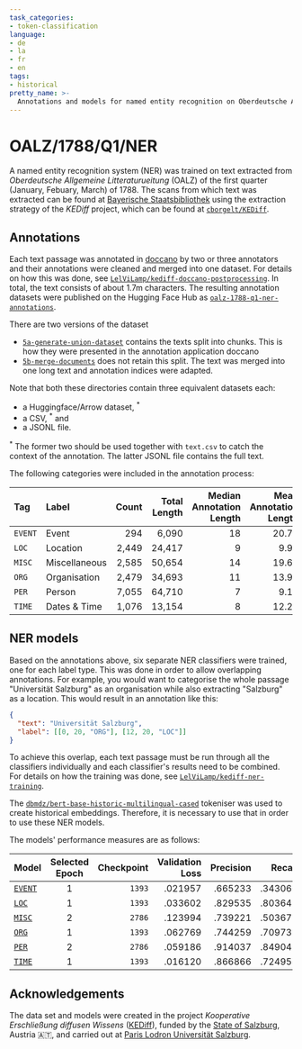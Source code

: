```yaml
---
task_categories:
- token-classification
language:
- de
- la
- fr
- en
tags:
- historical
pretty_name: >-
  Annotations and models for named entity recognition on Oberdeutsche Allgemeine Litteraturzeitung of the first quarter of 1788
---
```

# OALZ/1788/Q1/NER

A named entity recognition system (NER) was trained on text extracted from _Oberdeutsche Allgemeine Litteraturueitung_ (OALZ) of the first quarter (January, Febuary, March) of 1788. The scans from which text was extracted can be found at [Bayerische Staatsbibliothek](https://www.digitale-sammlungen.de/de/view/bsb10628753?page=,1) using the extraction strategy of the _KEDiff_ project, which can be found at [`cborgelt/KEDiff`](https://github.com/cborgelt/KEDiff).

## Annotations

Each text passage was annotated in [doccano](https://github.com/doccano/doccano) by two or three annotators and their annotations were cleaned and merged into one dataset. For details on how this was done, see [`LelViLamp/kediff-doccano-postprocessing`](https://github.com/LelViLamp/kediff-doccano-postprocessing). In total, the text consists of about 1.7m characters. The resulting annotation datasets were published on the Hugging Face Hub as [`oalz-1788-q1-ner-annotations`](https://huggingface.co/datasets/LelViLamp/oalz-1788-q1-ner-annotations).

There are two versions of the dataset
- [`5a-generate-union-dataset`](https://huggingface.co/datasets/LelViLamp/oalz-1788-q1-ner-annotations/tree/main/5a-generate-union-dataset) contains the texts split into chunks. This is how they were presented in the annotation application doccano
- [`5b-merge-documents`](https://huggingface.co/datasets/LelViLamp/oalz-1788-q1-ner-annotations/tree/main/5b-merge-documents) does not retain this split. The text was merged into one long text and annotation indices were adapted.

Note that both these directories contain three equivalent datasets each:
- a Huggingface/Arrow dataset, <sup>*</sup>
- a CSV, <sup>*</sup> and
- a JSONL file.

<sup>*</sup> The former two should be used together with `text.csv` to catch the context of the annotation. The latter JSONL file contains the full text.

The following categories were included in the annotation process:

| Tag     | Label         | Count | Total Length | Median Annotation Length | Mean Annotation Length |    SD |
| :------ | :------------ | ----: | -----------: | -----------------------: | ---------------------: | ----: |
| `EVENT` | Event         |   294 |        6,090 |                       18 |                  20.71 | 13.24 |
| `LOC`   | Location      | 2,449 |       24,417 |                        9 |                   9.97 |  6.21 |
| `MISC`  | Miscellaneous | 2,585 |       50,654 |                       14 |                  19.60 | 19.63 |
| `ORG`   | Organisation  | 2,479 |       34,693 |                       11 |                  13.99 |  9.33 |
| `PER`   | Person        | 7,055 |       64,710 |                        7 |                   9.17 |  9.35 |
| `TIME`  | Dates & Time  | 1,076 |       13,154 |                        8 |                  12.22 | 10.98 |

## NER models

Based on the annotations above, six separate NER classifiers were trained, one for each label type. This was done in order to allow overlapping annotations. For example, you would want to categorise the whole passage "Universität Salzburg" as an organisation while also extracting "Salzburg" as a location. This would result in an annotation like this:

```json
{
  "text": "Universität Salzburg",
  "label": [[0, 20, "ORG"], [12, 20, "LOC"]]
}
```

To achieve this overlap, each text passage must be run through all the classifiers individually and each classifier's results need to be combined. For details on how the training was done, see [`LelViLamp/kediff-ner-training`](https://github.com/LelViLamp/kediff-ner-training).

The [`dbmdz/bert-base-historic-multilingual-cased`](https://huggingface.co/dbmdz/bert-base-historic-multilingual-cased) tokeniser was used to create historical embeddings. Therefore, it is necessary to use that in order to use these NER models.

The models' performance measures are as follows:

| Model                                                              | Selected Epoch | Checkpoint | Validation Loss | Precision |  Recall | F<sub>1</sub> | Accuracy |
| :----------------------------------------------------------------- | :------------: | ---------: | --------------: | --------: | ------: | ------------: | -------: |
| [`EVENT`](https://huggingface.co/LelViLamp/OALZ-1788-Q1-NER-EVENT) |       1        |     `1393` |         .021957 |   .665233 | .343066 |       .351528 |  .995700 |
| [`LOC`](https://huggingface.co/LelViLamp/OALZ-1788-Q1-NER-LOC)     |       1        |     `1393` |         .033602 |   .829535 | .803648 |       .814146 |  .990999 |
| [`MISC`](https://huggingface.co/LelViLamp/OALZ-1788-Q1-NER-MISC)   |       2        |     `2786` |         .123994 |   .739221 | .503677 |       .571298 |   968697 |
| [`ORG`](https://huggingface.co/LelViLamp/OALZ-1788-Q1-NER-ORG)     |       1        |     `1393` |         .062769 |   .744259 | .709738 |       .726212 |  .980288 |
| [`PER`](https://huggingface.co/LelViLamp/OALZ-1788-Q1-NER-PER)     |       2        |     `2786` |         .059186 |   .914037 | .849048 |       .879070 |  .983253 |
| [`TIME`](https://huggingface.co/LelViLamp/OALZ-1788-Q1-NER-TIME)   |       1        |     `1393` |         .016120 |   .866866 | .724958 |       .783099 |  .994631 |

## Acknowledgements
The data set and models were created in the project _Kooperative Erschließung diffusen Wissens_ ([KEDiff](https://uni-salzburg.elsevierpure.com/de/projects/kooperative-erschließung-diffusen-wissens-ein-literaturwissenscha)), funded by the [State of Salzburg](https://salzburg.gv.at), Austria 🇦🇹, and carried out at [Paris Lodron Universität Salzburg](https://plus.ac.at).
